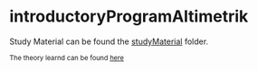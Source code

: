 # introductoryProgramAltimetrik

Study Material can be found the [studyMaterial](https://github.com/delfimasjoan/introductoryProgramAltimetrik/tree/main/studyMaterial) folder.

<sub>The theory learnd can be found [here](https://docs.google.com/document/d/1JkghbRDEKanaiZg2oTLlZaMN-Hyxu2ABhPuH6EOnFEg/edit?usp=sharing)</sub>
